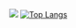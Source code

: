 ![](https://github-readme-stats.vercel.app/api?username=HugoDerigny&show_icons=true&count_private=true&theme=tokyonight)
[![Top Langs](https://github-readme-stats.vercel.app/api/top-langs/?username=HugoDerigny&layout=compact)](https://github.com/anuraghazra/github-readme-stats)

